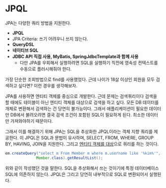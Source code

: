 # JPQL



JPA는 다양한 쿼리 방법을 지원한다.

- **JPQL**
- JPA Criteria: 쓰기 어려우니 쓰지 않는다.
- **QueryDSL**
- **네이티브 SQL**
- **JDBC API 직접 사용, MyBatis, SpringJdbcTemplate과 함께 사용**
  - 다만 JPA를 우회해서 실행하려면 SQL을 실행하기 직전에 영속성 컨텍스트를 수동으로 플러시해줘야 한다.



가장 단순한 조회방법으로 find를 사용했었다. 근데 나이가 18살 이상인 회원을 모두 검색하고 싶다면? 이런 경우를 생각해보자.

JPA를 사용하면 엔티티 객체를 중심으로 개발한다. 근데 문제는 검색쿼리이다 검색을 할 때에도 테이블이 아닌 엔티티 객체를 대상으로 검색을 하고 싶다. 모든 DB 데이터를 개체로 변환해서 검색하는 건 당연히 불가능이다. 그래서 애플리케이션이 필요한 데이터만 DB에서 불려오려면 결국 검색 조건이 포함된 SQL이 필요하게 된다. 최소한 데이터만 가져와야하기 때문이다.

그래서 이를 해결하기 위해 JPA는 SQL을 추상화한 JPQL이라는 객체 지향 쿼리를 제공한다. 이 JPQL은 SQL과 문법이 유사하며, SELECT, FROM, WHERE, GROUP BY, HAVING, JOIN을 지원한다. 그리고 <u>엔티티 객체를 대상</u>으로 쿼리를 하는 것이다.

```java
em.createQuery("select m From Member m where m.username like '%kim%'",
              Member.class).getResultList(); 
```

위와 같이 작성했던 것을 말한다. SQL을 추상화해서 쓰는 것이기에 특정 데이터베이스 SQL에 의존하지 않는다. JPQL은 그리고 당연히 내부적으로 SQL로 변환되어서 실행된다.

